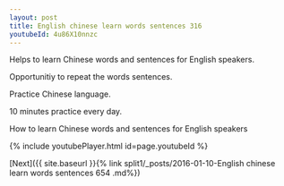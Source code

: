 ```yaml
---
layout: post
title: English chinese learn words sentences 316 
youtubeId: 4u86X10nnzc
---
```

 
 
Helps to learn Chinese words and sentences for English speakers.

Opportunitiy to repeat the words sentences. 

Practice Chinese language. 
 
10 minutes practice every day. 
 
How to learn Chinese words and sentences for English speakers 
 
{% include youtubePlayer.html id=page.youtubeId %}
 
 
[Next]({{ site.baseurl }}{% link  split1/_posts/2016-01-10-English chinese learn words sentences 654 .md%})
 
